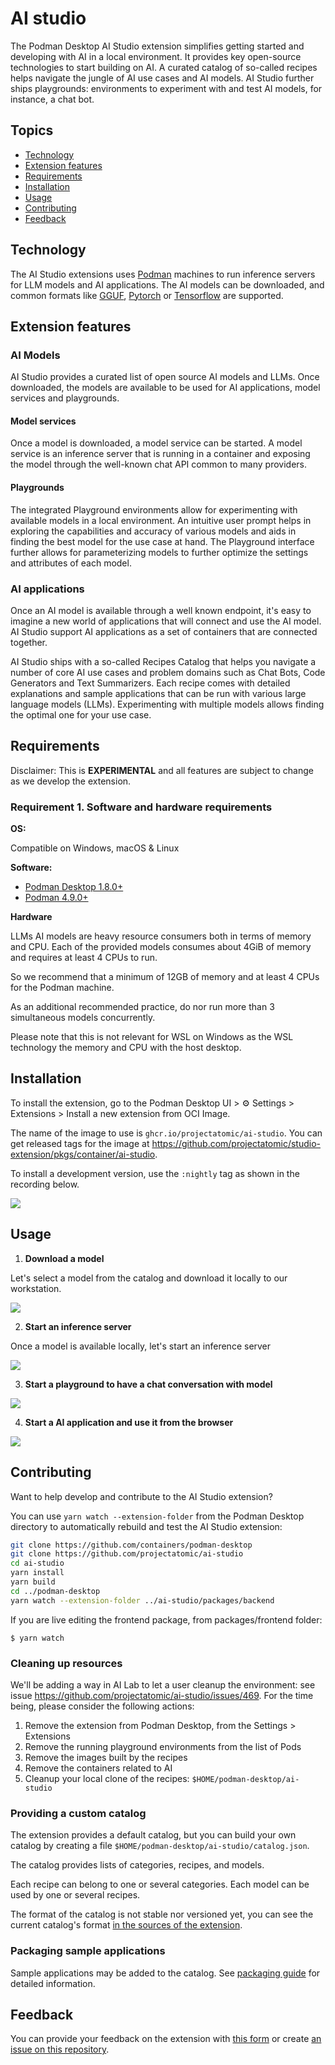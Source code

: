 # AI studio

The Podman Desktop AI Studio extension simplifies getting started and developing with AI in a local environment.  It provides key open-source technologies to start building on AI.  A curated catalog of so-called recipes helps navigate the jungle of AI use cases and AI models.  AI Studio further ships playgrounds: environments to experiment with and test AI models, for instance, a chat bot.



## Topics
- [Technology](#technology)
- [Extension features](#extension-features)
- [Requirements](#requiremements)
- [Installation](#installation)
- [Usage](#usage)
- [Contributing](#contributing)
- [Feedback](#feedback)



## Technology

The AI Studio extensions uses [Podman](https://podman.io) machines to run inference servers for LLM models and AI applications.
The AI models can be downloaded, and common formats like [GGUF](https://github.com/ggerganov/ggml/blob/master/docs/gguf.md), [Pytorch](https://pytorch.org) or [Tensorflow](https://www.tensorflow.org) are supported.

## Extension features

### AI Models

AI Studio provides a curated list of open source AI models and LLMs. Once downloaded, the models are available to be used for AI applications, model services and playgrounds.

#### Model services

Once a model is downloaded, a model service can be started. A model service is an inference server that is running in a container and exposing the model through the well-known chat API common to many providers.

#### Playgrounds

The integrated Playground environments allow for experimenting with available models in a local environment. An intuitive user prompt helps in exploring the capabilities and accuracy of various models and aids in finding the best model for the use case at hand. The Playground interface further allows for parameterizing models to further optimize the settings and attributes of each model.

### AI applications

Once an AI model is available through a well known endpoint, it's easy to imagine a new world of applications that will connect and use the AI model. AI Studio support AI applications as a set of containers that are connected together. 

AI Studio ships with a so-called Recipes Catalog that helps you navigate a number of core AI use cases and problem domains such as Chat Bots, Code Generators and Text Summarizers. Each recipe comes with detailed explanations and sample applications that can be run with various large language models (LLMs). Experimenting with multiple models allows finding the optimal one for your use case.

## Requirements

Disclaimer: This is **EXPERIMENTAL** and all features are subject to change as we develop the extension.

### Requirement 1. Software and hardware requirements

**OS:**

Compatible on Windows, macOS & Linux

**Software:**

- [Podman Desktop 1.8.0+](https://github.com/containers/podman-desktop)
- [Podman 4.9.0+](https://github.com/containers/podman)

**Hardware**

LLMs AI models are heavy resource consumers both in terms of memory and CPU. Each of the provided models consumes about 4GiB of memory and requires at least 4 CPUs to run.

So we recommend that a minimum of 12GB of memory and at least 4 CPUs for the Podman machine.

As an additional recommended practice, do nor run more than 3 simultaneous models concurrently.

Please note that this is not relevant for WSL on Windows as the WSL technology the memory and CPU with the host desktop. 

## Installation

To install the extension, go to the Podman Desktop UI > ⚙ Settings > Extensions > Install a new extension from OCI Image.

The name of the image to use is `ghcr.io/projectatomic/ai-studio`.  You can get released tags for the image at https://github.com/projectatomic/studio-extension/pkgs/container/ai-studio.

To install a development version, use the `:nightly` tag as shown in the recording below.

![](https://github.com/containers/podman-desktop-media/raw/ai-lab/gifs/installation.gif)

## Usage

1. **Download a model**

Let's select a model from the catalog and download it locally to our workstation.

[![](/docs/img/download-model.gif)](https://github.com/containers/podman-desktop-media/raw/ai-lab/videos/download-model.mp4)

2. **Start an inference server**

Once a model is available locally, let's start an inference server

[![](/docs/img/start-inference-server.gif)](https://github.com/containers/podman-desktop-media/raw/ai-lab/videos/start-inference-server.mp4)

3. **Start a playground to have a chat conversation with model**

[![](/docs/img/playground.gif)](https://github.com/containers/podman-desktop-media/raw/ai-lab/videos/playground.mp4)

4. **Start a AI application and use it from the browser**

[![](/docs/img/start-ai-app.gif)](https://github.com/containers/podman-desktop-media/raw/ai-lab/videos/start-ai-app.mp4)

## Contributing

Want to help develop and contribute to the AI Studio extension?

You can use `yarn watch --extension-folder` from the Podman Desktop directory to automatically rebuild and test the AI Studio extension:

```sh
git clone https://github.com/containers/podman-desktop
git clone https://github.com/projectatomic/ai-studio
cd ai-studio
yarn install
yarn build
cd ../podman-desktop
yarn watch --extension-folder ../ai-studio/packages/backend
```

If you are live editing the frontend package, from packages/frontend folder:

```
$ yarn watch
```

### Cleaning up resources 

We'll be adding a way in AI Lab to let a user cleanup the environment: see issue https://github.com/projectatomic/ai-studio/issues/469.
For the time being, please consider the following actions:
1. Remove the extension from Podman Desktop, from the Settings > Extensions
2. Remove the running playground environments from the list of Pods
3. Remove the images built by the recipes
4. Remove the containers related to AI
5. Cleanup your local clone of the recipes: `$HOME/podman-desktop/ai-studio`

### Providing a custom catalog

The extension provides a default catalog, but you can build your own catalog by creating a file `$HOME/podman-desktop/ai-studio/catalog.json`.

The catalog provides lists of categories, recipes, and models.

Each recipe can belong to one or several categories. Each model can be used by one or several recipes.

The format of the catalog is not stable nor versioned yet, you can see the current catalog's format [in the sources of the extension](https://github.com/projectatomic/studio-extension/blob/main/packages/backend/src/ai.json).

### Packaging sample applications

Sample applications may be added to the catalog. See [packaging guide](PACKAGING-GUIDE.md) for detailed information.


## Feedback

You can provide your feedback on the extension with [this form](https://forms.gle/tctQ4RtZSiMyQr3R8) or create [an issue on this repository](https://github.com/projectatomic/studio-extension/issues).
